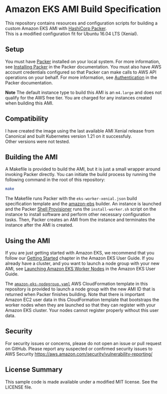 # Amazon EKS AMI Build Specification

This repository contains resources and configuration scripts for building a
custom Amazon EKS AMI with [HashiCorp Packer](https://www.packer.io/).  
This is a modified configuration fit for Ubuntu 16.04 LTS (Xenial).

## Setup

You must have [Packer](https://www.packer.io/) installed on your local system.
For more information, see [Installing Packer](https://www.packer.io/docs/install/index.html)
in the Packer documentation. You must also have AWS account credentials
configured so that Packer can make calls to AWS API operations on your behalf.
For more information, see [Authentication](https://www.packer.io/docs/builders/amazon.html#specifying-amazon-credentials)
in the Packer documentation.

**Note**
The default instance type to build this AMI is an `m4.large` and does not
qualify for the AWS free tier. You are charged for any instances created
when building this AMI.


## Compatibility
I have created the image using the last available AMI Xenial release from Canonical and built Kubernetes version 1.21 on it successfuly.  
Other versions were not tested.

## Building the AMI

A Makefile is provided to build the AMI, but it is just a small wrapper around
invoking Packer directly. You can initiate the build process by running the
following command in the root of this repository:

```bash
make
```

The Makefile runs Packer with the `eks-worker-xenial.json` build specification
template and the [amazon-ebs](https://www.packer.io/docs/builders/amazon-ebs.html)
builder. An instance is launched and the Packer [Shell
Provisioner](https://www.packer.io/docs/provisioners/shell.html) runs the
`install-worker.sh` script on the instance to install software and perform other
necessary configuration tasks.  Then, Packer creates an AMI from the instance
and terminates the instance after the AMI is created.

## Using the AMI

If you are just getting started with Amazon EKS, we recommend that you follow
our [Getting Started](https://docs.aws.amazon.com/eks/latest/userguide/getting-started.html)
chapter in the Amazon EKS User Guide. If you already have a cluster, and you
want to launch a node group with your new AMI, see [Launching Amazon EKS Worker
Nodes](https://docs.aws.amazon.com/eks/latest/userguide/launch-workers.html)
in the Amazon EKS User Guide.

The [`amazon-eks-nodegroup.yaml`](amazon-eks-nodegroup.yaml) AWS CloudFormation
template in this repository is provided to launch a node group with the new AMI
ID that is returned when Packer finishes building. Note that there is important
Amazon EC2 user data in this CloudFormation template that bootstraps the worker
nodes when they are launched so that they can register with your Amazon EKS
cluster. Your nodes cannot register properly without this user data.



## Security

For security issues or concerns, please do not open an issue or pull request on GitHub. Please report any suspected or confirmed security issues to AWS Security https://aws.amazon.com/security/vulnerability-reporting/

## License Summary

This sample code is made available under a modified MIT license. See the LICENSE file.
